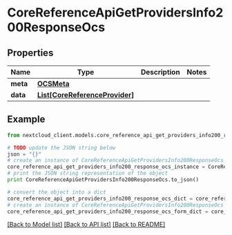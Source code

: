 # CoreReferenceApiGetProvidersInfo200ResponseOcs


## Properties
Name | Type | Description | Notes
------------ | ------------- | ------------- | -------------
**meta** | [**OCSMeta**](OCSMeta.md) |  | 
**data** | [**List[CoreReferenceProvider]**](CoreReferenceProvider.md) |  | 

## Example

```python
from nextcloud_client.models.core_reference_api_get_providers_info200_response_ocs import CoreReferenceApiGetProvidersInfo200ResponseOcs

# TODO update the JSON string below
json = "{}"
# create an instance of CoreReferenceApiGetProvidersInfo200ResponseOcs from a JSON string
core_reference_api_get_providers_info200_response_ocs_instance = CoreReferenceApiGetProvidersInfo200ResponseOcs.from_json(json)
# print the JSON string representation of the object
print CoreReferenceApiGetProvidersInfo200ResponseOcs.to_json()

# convert the object into a dict
core_reference_api_get_providers_info200_response_ocs_dict = core_reference_api_get_providers_info200_response_ocs_instance.to_dict()
# create an instance of CoreReferenceApiGetProvidersInfo200ResponseOcs from a dict
core_reference_api_get_providers_info200_response_ocs_form_dict = core_reference_api_get_providers_info200_response_ocs.from_dict(core_reference_api_get_providers_info200_response_ocs_dict)
```
[[Back to Model list]](../README.md#documentation-for-models) [[Back to API list]](../README.md#documentation-for-api-endpoints) [[Back to README]](../README.md)


